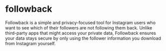 # followback
Followback is a simple and privacy-focused tool for Instagram users who want to see which of their followers are not following them back. Unlike third-party apps that might access your private data, Followback ensures your data stays secure by only using the follower information you download from Instagram yourself.
